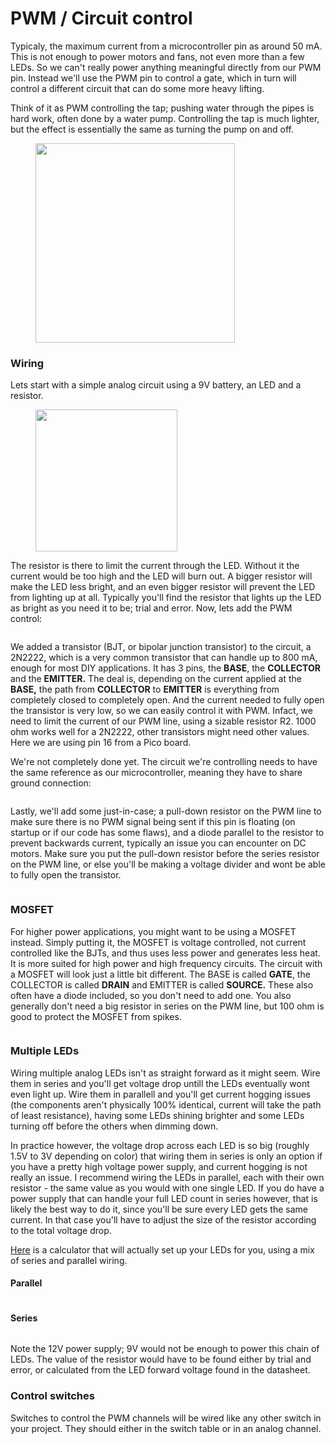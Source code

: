 # PWM / Circuit control

Typicaly, the maximum current from a microcontroller pin as around 50 mA. This is not enough to power motors and fans, not even more than a few LEDs. So we can't really power anything meaningful directly from our PWM pin. Instead we'll use the PWM pin to control a gate, which in turn will control a different circuit that can do some more heavy lifting.&#x20;

Think of it as PWM controlling the tap; pushing water through the pipes is hard work, often done by a water pump. Controlling the tap is much lighter, but the effect is essentially the same as turning the pump on and off.&#x20;

<figure><img src="../.gitbook/assets/image (14) (1).png" alt="" width="319"><figcaption></figcaption></figure>

### Wiring

Lets start with a simple analog circuit using a 9V battery, an LED and a resistor.

<figure><img src="../.gitbook/assets/image (15) (1).png" alt="" width="227"><figcaption></figcaption></figure>

The resistor is there to limit the current through the LED. Without it the current would be too high and the LED will burn out. A bigger resistor will make the LED less bright, and an even bigger resistor will prevent the LED from lighting up at all. Typically you'll find the resistor that lights up the LED as bright as you need it to be; trial and error. Now, lets add the PWM control:

<figure><img src="../.gitbook/assets/image (7) (1).png" alt=""><figcaption></figcaption></figure>

We added a transistor (BJT, or bipolar junction transistor) to the circuit, a 2N2222, which is a very common transistor that can handle up to 800 mA, enough for most DIY applications. It has 3 pins, the **BASE**, the **COLLECTOR** and the **EMITTER.** The deal is, depending on the current applied at the **BASE,** the path from **COLLECTOR** to **EMITTER** is everything from completely closed to completely open. And the current needed to fully open the transistor is very low, so we can easily control it with PWM. Infact, we need to limit the current of our PWM line, using a sizable resistor R2. 1000 ohm works well for a 2N2222, other transistors might need other values. Here we are using pin 16 from a Pico board.&#x20;

We're not completely done yet. The circuit we're controlling needs to have the same reference as our microcontroller, meaning they have to share ground connection:

<figure><img src="../.gitbook/assets/image (8) (1).png" alt=""><figcaption></figcaption></figure>

Lastly, we'll add some just-in-case; a pull-down resistor on the PWM line to make sure there is no PWM signal being sent if this pin is floating (on startup or if our code has some flaws), and a diode parallel to the resistor to prevent backwards current, typically an issue you can encounter on DC motors. Make sure you put the pull-down resistor before the series resistor on the PWM line, or else you'll be making a voltage divider and wont be able to fully open the transistor.&#x20;

<figure><img src="../.gitbook/assets/image (9) (1).png" alt=""><figcaption></figcaption></figure>

### MOSFET

For higher power applications, you might want to be using a MOSFET instead. Simply putting it, the MOSFET is voltage controlled, not current controlled like the BJTs, and thus uses less power and generates less heat. It is more suited for high power and high frequency circuits. The circuit with a MOSFET will look just a little bit different. The BASE is called **GATE**, the COLLECTOR is called **DRAIN** and EMITTER is called **SOURCE.** These also often have a diode included, so you don't need to add one. You also generally don't need a big resistor in series on the PWM line, but 100 ohm is good to protect the MOSFET from spikes.&#x20;

<figure><img src="../.gitbook/assets/image (10) (1).png" alt=""><figcaption></figcaption></figure>

### Multiple LEDs

Wiring multiple analog LEDs isn't as straight forward as it might seem. Wire them in series and you'll get voltage drop untill the LEDs eventually wont even light up. Wire them in parallell and you'll get current hogging issues (the components aren't physically 100% identical, current will take the path of least resistance), having some LEDs shining brighter and some LEDs turning off before the others when dimming down.&#x20;

In practice however, the voltage drop across each LED is so big (roughly 1.5V to 3V depending on color) that wiring them in series is only an option if you have a pretty high voltage power supply, and current hogging is not really an issue. I recommend wiring the LEDs in parallel, each with their own resistor - the same value as you would with one single LED. If you do have a power supply that can handle your full LED count in series however, that is likely the best way to do it, since you'll be sure every LED gets the same current. In that case you'll have to adjust the size of the resistor according to the total voltage drop.

[Here](https://ledcalculator.net/) is a calculator that will actually set up your LEDs for you, using a mix of series and parallel wiring.&#x20;

#### Parallel

<figure><img src="../.gitbook/assets/image (5) (1).png" alt=""><figcaption></figcaption></figure>

#### Series

<figure><img src="../.gitbook/assets/image (6) (1).png" alt=""><figcaption></figcaption></figure>

Note the 12V power supply; 9V would not be enough to power this chain of LEDs. The value of the resistor would have to be found either by trial and error, or calculated from the LED forward voltage found in the datasheet.&#x20;

### Control switches

Switches to control the PWM channels will be wired like any other switch in your project. They should either in the switch table or in an analog channel.&#x20;
